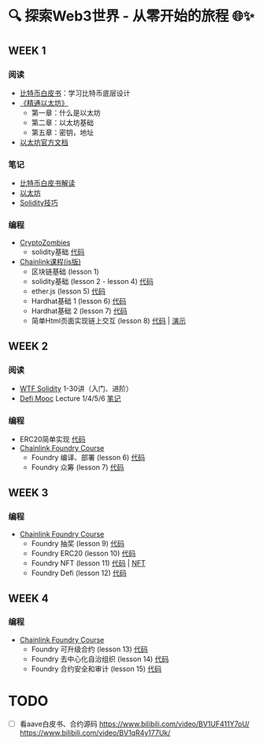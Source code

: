 # 🔍 探索Web3世界 - 从零开始的旅程 🌐✨

## WEEK 1

### 阅读

- [比特币白皮书](https://bitcoin.org/en/bitcoin-paper)：学习比特币底层设计 
- [《精通以太坊》](https://github.com/inoutcode/ethereum_book)
  - 第一章：什么是以太坊
  - 第二章：以太坊基础
  - 第五章：密钥，地址
- [以太坊官方文档](https://ethereum.org/en/developers/docs/)

### 笔记

- [比特币白皮书解读](week1/比特币白皮书解读.md)
- [以太坊](week1/以太坊.md)
- [Solidity技巧](week1/Solidity技巧.md)

### 编程

- [CryptoZombies](https://cryptozombies.io/zh/solidity)
  - solidity基础 [代码](week1/code/cryptozombies)
- [Chainlink课程(js版)](https://www.bilibili.com/video/BV1Ca411n7ta/)
  - 区块链基础 (lesson 1)
  - solidity基础 (lesson 2 - lesson 4)  [代码](week1/code/chainlink_course/solidity-basic)
  - ether.js (lesson 5)  [代码](week1/code/chainlink_course/ethers-simple-storage)
  - Hardhat基础 1 (lesson 6) [代码](week1/code/chainlink_course/hardhat-simple-storage)
  - Hardhat基础 2 (lesson 7) [代码](week1/code/chainlink_course/hardhat-fund-me)
  - 简单Html页面实现链上交互 (lesson 8) [代码](week1/code/chainlink_course/html-fund-me) | [演示](http://165.154.46.113:3000/)

## WEEK 2

### 阅读

- [WTF Solidity](https://github.com/AmazingAng/WTF-Solidity) 1-30讲（入门、进阶）
- [Defi Mooc](https://defi-learning.org/f22) Lecture 1/4/5/6 [笔记](week2/Defi_Mooc.md)

### 编程

- ERC20简单实现 [代码](week2/code/ERC20)
- [Chainlink Foundry Course](https://www.bilibili.com/video/BV13a4y1F7V3)
  - Foundry 编译、部署 (lesson 6) [代码](week2/code/foundry-f23/foundry-simple-storage-f23/)
  - Foundry 众筹 (lesson 7) [代码](week2/code/foundry-f23/foundry-fund-me-f23)

## WEEK 3

### 编程
- [Chainlink Foundry Course](https://www.bilibili.com/video/BV13a4y1F7V3)
  - Foundry 抽奖 (lesson 9) [代码](week3/code/foundry-smart-contract-lottery-f23)
  - Foundry ERC20 (lesson 10) [代码](week3/code/foundry-erc20-f23)
  - Foundry NFT (lesson 11) [代码](week3/code/foundry-nft-0) | [NFT](https://testnets.opensea.io/0x03A2fFBAd319287aA1a1D41Da9586abEd613CB7c)
  - Foundry Defi (lesson 12) [代码](week3/code/foundry-defi-stablecoin-f23)

## WEEK 4

### 编程
- [Chainlink Foundry Course](https://www.bilibili.com/video/BV1u8411k7Z7)
  - Foundry 可升级合约 (lesson 13) [代码](week4/code/foundry-upgrades-f23)
  - Foundry 去中心化自治组织 (lesson 14) [代码](week4/code/foundry-dao-f23)
  - Foundry 合约安全和审计 (lesson 15) [代码](week4/code/denver-security)
# TODO

- [ ] 看aave白皮书、合约源码 https://www.bilibili.com/video/BV1UF411Y7oU/ https://www.bilibili.com/video/BV1qR4y177Uk/
